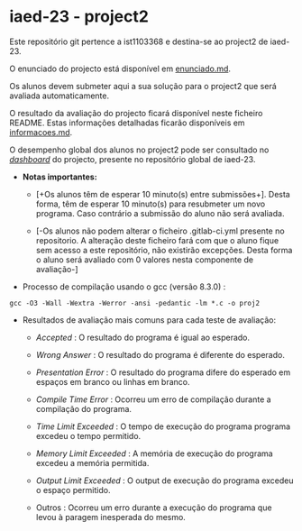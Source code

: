 # iaed-23 - project2 


Este repositório git pertence a ist1103368 e destina-se ao project2 de iaed-23.


O enunciado do projecto está disponível em [enunciado.md](enunciado.md).


Os alunos devem submeter aqui a sua solução para o project2 que será avaliada automaticamente.


O resultado da avaliação do projecto ficará disponível neste ficheiro README. Estas informações detalhadas ficarão disponíveis em [informacoes.md](informacoes.md).


O desempenho global dos alunos no project2 pode ser consultado no [_dashboard_](https://gitlab.rnl.tecnico.ulisboa.pt/iaed-23/iaed-23/-/tree/master/dashboard/projects/project2.md) do projecto, presente no repositório global de iaed-23.


- **Notas importantes:**


  - [+Os alunos têm de esperar 10 minuto(s) entre submissões+]. Desta forma, têm de esperar 10 minuto(s) para resubmeter um novo programa. Caso contrário a submissão do aluno não será avaliada.


  - [-Os alunos não podem alterar o ficheiro .gitlab-ci.yml presente no repositorio. A alteração deste ficheiro fará com que o aluno fique sem acesso a este repositório, não existirão excepções. Desta forma o aluno será avaliado com 0 valores nesta componente de avaliação-]



- Processo de compilação usando o gcc (versão 8.3.0) :


```
gcc -O3 -Wall -Wextra -Werror -ansi -pedantic -lm *.c -o proj2 
```




- Resultados de avaliação mais comuns para cada teste de avaliação:


  - _Accepted_ : O resultado do programa é igual ao esperado.


  - _Wrong Answer_ : O resultado do programa é diferente do esperado.


  - _Presentation Error_ : O resultado do programa difere do esperado em espaços em branco ou linhas em branco.


  - _Compile Time Error_ : Ocorreu um erro de compilação durante a compilação do programa.


  - _Time Limit Exceeded_ : O tempo de execução do programa programa excedeu o tempo permitido.


  - _Memory Limit Exceeded_ : A memória de execução do programa excedeu a memória permitida.


  - _Output Limit Exceeded_ : O output de execução do programa excedeu o espaço permitido.


  - Outros : Ocorreu um erro durante a execução do programa que levou à paragem inesperada do mesmo.


